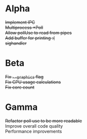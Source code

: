 # Alpha
~~Implement IPC~~ \
~~Multiprocess *Poll~~ \
~~Allow pollUse to read from pipes~~ \
~~Add buffer for printing :(~~ \
~~sighandler~~

# Beta
~~Fix `--graphics` flag~~ \
~~Fix CPU usage calculations~~ \
~~Fix core count~~

# Gamma
~~Refactor poll use to be more readable~~ \
Improve overall code quality \
Performance improvements